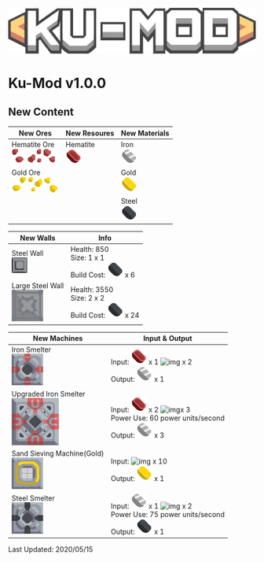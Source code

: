 ![alt text](https://github.com/ARiiiiii/Ku-Mod/blob/master/KU-MOD_Icon.png?raw=true)
# Ku-Mod v1.0.0 #

## New Content ##
New Ores  | New Resoures  |New Materials  |
------------- | ------------- | ------------- |
Hematite Ore <br/> ![img](https://github.com/ARiiiiii/Ku-Mod/blob/master/sprites/blocks/environment/hematite1.png)![img](https://github.com/ARiiiiii/Ku-Mod/blob/master/sprites/blocks/environment/hematite2.png)![img](https://github.com/ARiiiiii/Ku-Mod/blob/master/sprites/blocks/environment/hematite3.png) | Hematite <br/> ![img](https://github.com/ARiiiiii/Ku-Mod/blob/master/sprites/items/hematite.png) | Iron <br/> ![img](https://github.com/ARiiiiii/Ku-Mod/blob/master/sprites/items/iron.png) | 
Gold Ore <br/> ![img](https://github.com/ARiiiiii/Ku-Mod/blob/master/sprites/blocks/environment/gold1.png)![img](https://github.com/ARiiiiii/Ku-Mod/blob/master/sprites/blocks/environment/gold2.png)![img](https://github.com/ARiiiiii/Ku-Mod/blob/master/sprites/blocks/environment/gold3.png)  | | Gold  <br/> ![img](https://github.com/ARiiiiii/Ku-Mod/blob/master/sprites/items/gold.png)
 | | | Steel <br/> ![img](https://github.com/ARiiiiii/Ku-Mod/blob/master/sprites/items/steel.png)

New Walls  | Info  |
------------- | ------------- |
Steel Wall <br/> ![img](https://github.com/ARiiiiii/Ku-Mod/blob/master/sprites/blocks/steel-wall.png) | Health: 850 <br/>Size: 1 x 1 <br/>Build Cost: ![img](https://github.com/ARiiiiii/Ku-Mod/blob/master/sprites/items/steel.png) x 6
Large Steel Wall <br/> ![img](https://github.com/ARiiiiii/Ku-Mod/blob/master/sprites/blocks/steel-wall-large.png) | Health: 3550 <br/>Size: 2 x 2 <br/>Build Cost: ![img](https://github.com/ARiiiiii/Ku-Mod/blob/master/sprites/items/steel.png) x 24

New Machines  | Input & Output  |
------------- | ------------- |
Iron Smelter <br/> ![img](https://github.com/ARiiiiii/Ku-Mod/blob/master/sprites/blocks/iron-smelter.png) | Input: ![img](https://github.com/ARiiiiii/Ku-Mod/blob/master/sprites/items/hematite.png) x 1   ![img](https://mindustrygame.github.io/wiki/images/item-coal.png) x 2 <br/>Output: ![img](https://github.com/ARiiiiii/Ku-Mod/blob/master/sprites/items/iron.png) x 1
Upgraded Iron Smelter <br/> ![img](https://github.com/ARiiiiii/Ku-Mod/blob/master/sprites/blocks/upgraded-iron-smelter.png) | Input: ![img](https://github.com/ARiiiiii/Ku-Mod/blob/master/sprites/items/hematite.png) x 2  ![img](https://mindustrygame.github.io/wiki/images/item-coal.png)x 3 <br/>Power Use: 60 power units/second  <br/>Output: ![img](https://github.com/ARiiiiii/Ku-Mod/blob/master/sprites/items/iron.png) x 3|
Sand Sieving Machine(Gold) <br/> ![img](https://github.com/ARiiiiii/Ku-Mod/blob/master/sprites/blocks/sand-sieving-machine-gold.png) | Input: ![img](https://mindustrygame.github.io/wiki/images/item-sand.png) x 10 <br/>Output: ![img](https://github.com/ARiiiiii/Ku-Mod/blob/master/sprites/items/gold.png) x 1 |
Steel Smelter <br/> ![img](https://github.com/ARiiiiii/Ku-Mod/blob/master/sprites/blocks/steel-smelter.png) | Input: ![img](https://github.com/ARiiiiii/Ku-Mod/blob/master/sprites/items/iron.png) x 1 ![img](https://mindustrygame.github.io/wiki/images/item-coal.png) x 2 <br/> Power Use: 75 power units/second  <br/>Output: ![img](https://github.com/ARiiiiii/Ku-Mod/blob/master/sprites/items/steel.png) x 1 |

Last Updated: 2020/05/15
